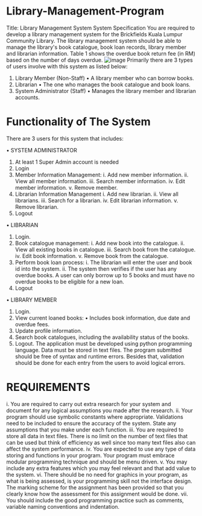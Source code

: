 # Library-Management-Program
Title: Library Management System
System Specification
You are required to develop a library management system for the Brickfields Kuala 
Lumpur Community Library. The library management system should be able to manage the 
library's book catalogue, book loan records, library member and librarian information. Table 1 
shows the overdue book return fee (in RM) based on the number of days overdue.
![image](https://github.com/user-attachments/assets/014999f4-679b-47aa-808e-5851e2bafc05)
Primarily there are 3 types of users involve with this system as listed below:
1. Library Member (Non-Staff)
• A library member who can borrow books.
2. Librarian
• The one who manages the book catalogue and book loans.
3. System Administrator (Staff)
• Manages the library member and librarian accounts.
# Functionality of The System
There are 3 users for this system that includes:

• SYSTEM ADMINISTRATOR
1. At least 1 Super Admin account is needed
2. Login
3. Member Information Management:
i. Add new member information.
ii. View all member information.
iii. Search member information.
iv. Edit member information.
v. Remove member.
4. Librarian Information Management
i. Add new librarian.
ii. View all librarians.
iii. Search for a librarian.
iv. Edit librarian information.
v. Remove librarian.
5. Logout
   
• LIBRARIAN
1. Login.
2. Book catalogue management:
i. Add new book into the catalogue.
ii. View all existing books in catalogue.
iii. Search book from the catalogue.
iv. Edit book information.
v. Remove book from the catalogue.
3. Perform book loan process:
i. The librarian will enter the user and book id into the system.
ii. The system then verifies if the user has any overdue books. A user can 
only borrow up to 5 books and must have no overdue books to be eligible 
for a new loan.
4. Logout

• LIBRARY MEMBER
1. Login.
2. View current loaned books:
• Includes book information, due date and overdue fees.
3. Update profile information.
4. Search book catalogues, including the availability status of the books.
5. Logout.
The application must be developed using python programming language. Data must be stored 
in text files. The program submitted should be free of syntax and runtime errors. Besides that, 
validation should be done for each entry from the users to avoid logical errors.

# REQUIREMENTS
i. You are required to carry out extra research for your system and document for any 
logical assumptions you made after the research. 
ii. Your program should use symbolic constants where appropriate. Validations need 
to be included to ensure the accuracy of the system. State any assumptions that you 
make under each function. 
iii. You are required to store all data in text files. There is no limit on the number of 
text files that can be used but think of efficiency as well since too many text files 
also can affect the system performance.
iv. You are expected to use any type of data storing and functions in your program. 
Your program must embrace modular programming technique and should be menu 
driven.
v. You may include any extra features which you may feel relevant and that add value 
to the system. 
vi. There should be no need for graphics in your program, as what is being assessed, is 
your programming skill not the interface design. The marking scheme for the 
assignment has been provided so that you clearly know how the assessment for this 
assignment would be done.
vii. You should include the good programming practice such as comments, variable 
naming conventions and indentation.

